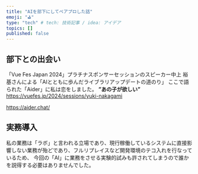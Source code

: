 ```yaml
---
title: "AIを部下にしてペアプロした話"
emoji: "⛳"
type: "tech" # tech: 技術記事 / idea: アイデア
topics: []
published: false
---
```


## 部下との出会い
「Vue Fes Japan 2024」プラチナスポンサーセッションのスピーカー中上 裕基さんによる「AIとともに歩んだライブラリアップデートの道のり」
ここで語られた「Aider」に私は恋をしました。
**”あの子が欲しい”**
https://vuefes.jp/2024/sessions/yuki-nakagami

https://aider.chat/

## 実務導入
私の業務は「ラボ」と言われる立場であり、現行稼働しているシステムに直接影響しない業務が殆どであり、フルリプレイスなど開発環境のテコ入れを行なっているため、
今回の「AI」に業務をさせる実験的試みも許されてしまうので誰かを説得する必要はありませんでした。
